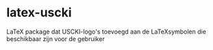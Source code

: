 latex-uscki
===========

LaTeX package dat USCKI-logo's toevoegd aan de LaTeXsymbolen die beschikbaar zijn voor de gebruiker
